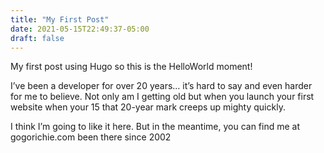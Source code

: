 ```yaml
---
title: "My First Post"
date: 2021-05-15T22:49:37-05:00
draft: false
---
```

My first post using Hugo so this is the HelloWorld moment!

I’ve been a developer for over 20 years… it’s hard to say and even harder for me to believe. Not only am I getting old but when you launch your first website when your 15 that 20-year mark creeps up mighty quickly.

I think I’m going to like it here. But in the meantime, you can find me at gogorichie.com been there since 2002
